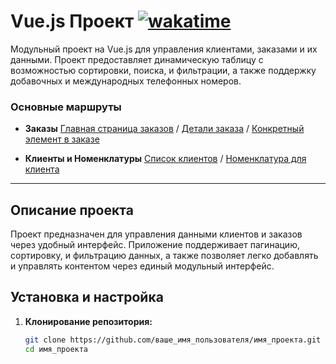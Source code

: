 # Vue.js Проект [![wakatime](https://wakatime.com/badge/user/a12eb6bb-966a-41dc-b67d-4ae0f101af55/project/f69366dd-9709-493c-bdd0-1681f774dd3b.svg)](https://wakatime.com/badge/user/a12eb6bb-966a-41dc-b67d-4ae0f101af55/project/f69366dd-9709-493c-bdd0-1681f774dd3b)

Модульный проект на Vue.js для управления клиентами, заказами и их данными. Проект предоставляет динамическую таблицу с
возможностью сортировки, поиска, и фильтрации, а также поддержку добавочных и международных телефонных номеров.

### Основные маршруты

- **Заказы**
  [Главная страница заказов](http://localhost:5173/orders) / [Детали заказа](http://localhost:5173/orders/9814) / [Конкретный элемент в заказе](http://localhost:5173/orders/9814/53537)

- **Клиенты и Номенклатуры**
  [Список клиентов](http://localhost:5173/clients) / [Номенклатура для клиента](http://localhost:5173/noms/418)

---

## Описание проекта

Проект предназначен для управления данными клиентов и заказов через удобный интерфейс. Приложение поддерживает
пагинацию, сортировку, и фильтрацию данных, а также позволяет легко добавлять и управлять контентом через единый
модульный интерфейс.

## Установка и настройка

1. **Клонирование репозитория:**
   ```bash
   git clone https://github.com/ваше_имя_пользователя/имя_проекта.git
   cd имя_проекта
   ```
